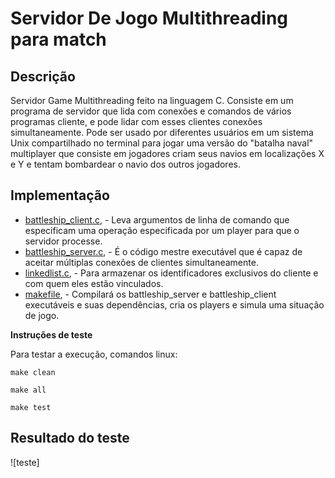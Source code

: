 # Servidor De Jogo Multithreading para match
## Descrição
 Servidor Game Multithreading feito na linguagem C. Consiste em um programa de servidor que lida com conexões e comandos de vários programas cliente, e pode lidar com esses clientes conexões simultaneamente.
Pode ser usado por diferentes usuários em um sistema Unix compartilhado no terminal para jogar uma versão do "batalha naval" multiplayer que consiste em jogadores criam seus navios em localizações X e Y e tentam bombardear o navio dos outros jogadores. 

## Implementação 
- [battleship_client.c](Server-Game-Multithreading/battleship_client.c), - Leva argumentos de linha de comando que especificam uma operação especificada por um player para que o servidor processe.
- [battleship_server.c](Server-Game-Multithreading/battleship_server.c), - É o código mestre executável que é capaz de aceitar múltiplas conexões de clientes simultaneamente.
- [linkedlist.c](Server-Game-Multithreading/linkedlist.c), - Para armazenar os identificadores exclusivos do cliente e com quem eles estão vinculados. 
- [makefile](Server-Game-Multithreading/makefile), - Compilará os battleship_server e battleship_client executáveis e suas dependências, cria os players e simula uma situação de jogo.

**Instruções de teste**

Para testar a execução, comandos linux:

   `make clean`

   `make all`

   `make test`

## Resultado do teste
![teste]